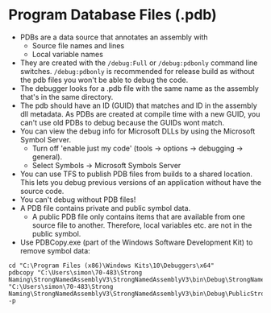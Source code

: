 # Program Database Files (.pdb)

  * PDBs are a data source that annotates an assembly with 
    * Source file names and lines
    * Local variable names
  * They are created with the `/debug:Full` or `/debug:pdbonly` command line switches. `/debug:pdbonly` is recommended for release build as without the pdb files you won't be able to debug the code.
  * The debugger looks for a .pdb file with the same name as the assembly that's in the same directory.
  * The pdb should have an ID (GUID) that matches and ID in the assembly dll metadata. As PDBs are created at compile time with a new GUID, you can't use old PDBs to debug because the GUIDs wont match.
  * You can view the debug info for Microsoft DLLs by using the Microsoft Symbol Server. 
    * Turn off 'enable just my code' (tools -> options -> debugging -> general).
    * Select Symbols -> Microsoft Symbols Server
  * You can use TFS to publish PDB files from builds to a shared location. This lets you debug previous versions of an application without have the source code.
  * You can't debug without PDB files!
  * A PDB file contains private and public symbol data. 
    * A public PDB file only contains items that are available from one source file to another. Therefore, local variables etc. are not in the public symbol.
  * Use PDBCopy.exe (part of the Windows Software Development Kit) to remove symbol data:


```
cd "C:\Program Files (x86)\Windows Kits\10\Debuggers\x64"
pdbcopy "C:\Users\simon\70-483\Strong Naming\StrongNamedAssemblyV3\StrongNamedAssemblyV3\bin\Debug\StrongNamedAssembly.pdb" "C:\Users\simon\70-483\Strong Naming\StrongNamedAssemblyV3\StrongNamedAssemblyV3\bin\Debug\PublicStrongNamedAssembly.pdb" -p
```
<!--stackedit_data:
eyJoaXN0b3J5IjpbNjA2ODIzNTA1LDIwNDEwODA1OTRdfQ==
-->